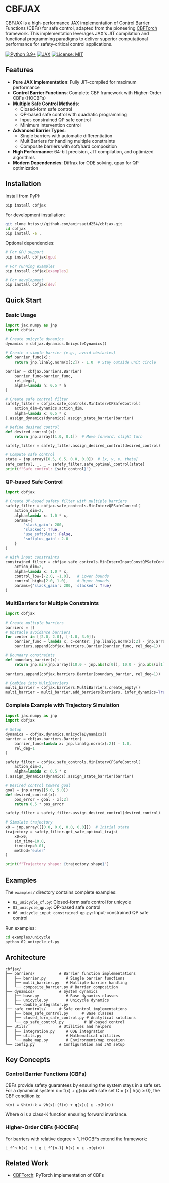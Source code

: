# CBFJAX

CBFJAX is a high-performance JAX implementation of Control Barrier Functions (CBFs) for safe control, adapted from the pioneering [CBFTorch](https://github.com/pedramrabiee/cbftorch) framework. This implementation leverages JAX's JIT compilation and functional programming paradigms to deliver superior computational performance for safety-critical control applications.

[![Python 3.9+](https://img.shields.io/badge/python-3.9+-blue.svg)](https://www.python.org/downloads/)
[![JAX](https://img.shields.io/badge/JAX-0.4.20+-orange.svg)](https://jax.readthedocs.io/)
[![License: MIT](https://img.shields.io/badge/License-MIT-yellow.svg)](https://opensource.org/licenses/MIT)

## Features

- **Pure JAX Implementation**: Fully JIT-compiled for maximum performance
- **Control Barrier Functions**: Complete CBF framework with Higher-Order CBFs (HOCBFs)
- **Multiple Safe Control Methods**:
  - Closed-form safe control
  - QP-based safe control with quadratic programming
  - Input-constrained QP safe control
  - Minimum intervention control
- **Advanced Barrier Types**:
  - Single barriers with automatic differentiation
  - MultiBarriers for handling multiple constraints
  - Composite barriers with soft/hard composition
- **High Performance**: 64-bit precision, JIT compilation, and optimized algorithms
- **Modern Dependencies**: Diffrax for ODE solving, qpax for QP optimization

## Installation

Install from PyPI:
```bash
pip install cbfjax
```

For development installation:
```bash
git clone https://github.com/amirsaeid254/cbfjax.git
cd cbfjax
pip install -e .
```

Optional dependencies:
```bash
# For GPU support
pip install cbfjax[gpu]

# For running examples
pip install cbfjax[examples]

# For development
pip install cbfjax[dev]
```

## Quick Start

### Basic Usage

```python
import jax.numpy as jnp
import cbfjax

# Create unicycle dynamics
dynamics = cbfjax.dynamics.UnicycleDynamics()

# Create a simple barrier (e.g., avoid obstacles)
def barrier_func(x):
    return jnp.linalg.norm(x[:2]) - 1.0  # Stay outside unit circle

barrier = cbfjax.barriers.Barrier(
    barrier_func=barrier_func,
    rel_deg=1,
    alpha=lambda h: 0.5 * h
)

# Create safe control filter
safety_filter = cbfjax.safe_controls.MinIntervCFSafeControl(
    action_dim=dynamics.action_dim,
    alpha=lambda x: 0.5 * x
).assign_dynamics(dynamics).assign_state_barrier(barrier)

# Define desired control
def desired_control(x):
    return jnp.array([1.0, 0.1])  # Move forward, slight turn

safety_filter = safety_filter.assign_desired_control(desired_control)

# Compute safe control
state = jnp.array([0.5, 0.5, 0.0, 0.0])  # [x, y, v, theta]
safe_control, _, _ = safety_filter.safe_optimal_control(state)
print(f"Safe control: {safe_control}")
```

### QP-based Safe Control

```python
import cbfjax

# Create QP-based safety filter with multiple barriers
safety_filter = cbfjax.safe_controls.MinIntervQPSafeControl(
    action_dim=2,
    alpha=lambda x: 1.0 * x,
    params={
        'slack_gain': 200,
        'slacked': True,
        'use_softplus': False,
        'softplus_gain': 2.0
    }
)

# With input constraints
constrained_filter = cbfjax.safe_controls.MinIntervInputConstQPSafeControl(
    action_dim=2,
    alpha=lambda x: 1.0 * x,
    control_low=[-2.0, -1.0],   # Lower bounds
    control_high=[2.0, 1.0],    # Upper bounds
    params={'slack_gain': 200, 'slacked': True}
)
```

### MultiBarriers for Multiple Constraints

```python
import cbfjax

# Create multiple barriers
barriers = []
# Obstacle avoidance barriers
for center in [[2.0, 2.0], [-1.0, 3.0]]:
    barrier_func = lambda x, c=center: jnp.linalg.norm(x[:2] - jnp.array(c)) - 0.5
    barriers.append(cbfjax.barriers.Barrier(barrier_func, rel_deg=1))

# Boundary constraints
def boundary_barrier(x):
    return jnp.min(jnp.array([10.0 - jnp.abs(x[0]), 10.0 - jnp.abs(x[1])]))

barriers.append(cbfjax.barriers.Barrier(boundary_barrier, rel_deg=1))

# Combine into MultiBarriers
multi_barrier = cbfjax.barriers.MultiBarriers.create_empty()
multi_barrier = multi_barrier.add_barriers(barriers, infer_dynamics=True)
```

### Complete Example with Trajectory Simulation

```python
import jax.numpy as jnp
import cbfjax

# Setup
dynamics = cbfjax.dynamics.UnicycleDynamics()
barrier = cbfjax.barriers.Barrier(
    barrier_func=lambda x: jnp.linalg.norm(x[:2]) - 1.0,
    rel_deg=1
)

safety_filter = cbfjax.safe_controls.MinIntervCFSafeControl(
    action_dim=2,
    alpha=lambda x: 0.5 * x
).assign_dynamics(dynamics).assign_state_barrier(barrier)

# Desired control toward goal
goal = jnp.array([5.0, 5.0])
def desired_control(x):
    pos_error = goal - x[:2]
    return 0.5 * pos_error

safety_filter = safety_filter.assign_desired_control(desired_control)

# Simulate trajectory
x0 = jnp.array([[0.0, 0.0, 0.0, 0.0]])  # Initial state
trajectory = safety_filter.get_safe_optimal_trajs(
    x0=x0,
    sim_time=10.0,
    timestep=0.01,
    method='euler'
)

print(f"Trajectory shape: {trajectory.shape}")
```

## Examples

The `examples/` directory contains complete examples:

- `02_unicycle_cf.py`: Closed-form safe control for unicycle
- `03_unicycle_qp.py`: QP-based safe control
- `06_unicycle_input_constrained_qp.py`: Input-constrained QP safe control

Run examples:
```bash
cd examples/unicycle
python 02_unicycle_cf.py
```

## Architecture

```
cbfjax/
├── barriers/           # Barrier function implementations
│   ├── barrier.py         # Single barrier functions
│   ├── multi_barrier.py   # Multiple barrier handling
│   └── composite_barrier.py # Barrier composition
├── dynamics/           # System dynamics
│   ├── base.py            # Base dynamics classes
│   ├── unicycle.py        # Unicycle dynamics
│   └── double_integrator.py
├── safe_controls/      # Safe control implementations
│   ├── base_safe_control.py      # Base classes
│   ├── closed_form_safe_control.py # Analytical solutions
│   └── qp_safe_control.py         # QP-based control
├── utils/              # Utilities and helpers
│   ├── integration.py     # ODE integration
│   ├── utils.py           # Mathematical utilities
│   └── make_map.py        # Environment/map creation
└── config.py           # Configuration and JAX setup
```

## Key Concepts

### Control Barrier Functions (CBFs)

CBFs provide safety guarantees by ensuring the system stays in a safe set. For a dynamical system ẋ = f(x) + g(x)u with safe set C = {x | h(x) ≥ 0}, the CBF condition is:

```
ḣ(x) = ∇h(x)·ẋ = ∇h(x)·(f(x) + g(x)u) ≥ -α(h(x))
```

Where α is a class-K function ensuring forward invariance.

### Higher-Order CBFs (HOCBFs)

For barriers with relative degree > 1, HOCBFs extend the framework:

```
L_f^n h(x) + L_g L_f^{n-1} h(x) u ≥ -α(ψ(x))
```

## Related Work

- [CBFTorch](https://github.com/pedramrabiee/cbftorch): PyTorch implementation of CBFs
